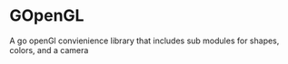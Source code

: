 GOpenGL
=======

A go openGl convienience library that includes sub modules for shapes, colors, and a camera